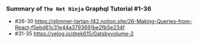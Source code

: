 ### Summary of `The Net Ninja` Graphql Tutorial #1-36
- #26-30
https://glimmer-tartan-f42.notion.site/26-Making-Queries-from-React-f5ebd61c31e44a3793691be2fb5e234f
- #31-35
https://velog.io/@ek615/Gatsbyvolume-2
